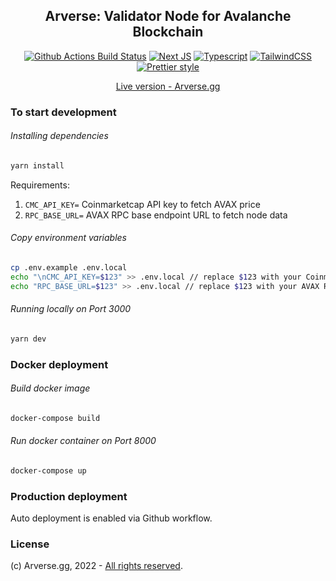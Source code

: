 <h2 align="center">Arverse: Validator Node for Avalanche Blockchain</h2>

<p align="center">
<a href="https://github.com/smol-ninja/arverse.gg/actions/workflows/deploy.yml"><img alt="Github Actions Build Status" src="https://github.com/smol-ninja/arverse.gg/actions/workflows/deploy.yml/badge.svg"></a>
<a href="https://nextjs.org/"><img alt="Next JS" src="https://img.shields.io/badge/next-v12.2.3-blue?style=flat-square"></a>
<a href="https://www.typescriptlang.org/"><img alt="Typescript" src="https://img.shields.io/badge/typescript-v4.7.2-blue?style=flat-square"></a>
<a href="https://tailwindcss.com/"><img alt="TailwindCSS" src="https://img.shields.io/badge/tailwindcss-v3.1.2-blue?style=flat-square"></a>
<a href="https://github.com/prettier/prettier"><img alt="Prettier style" src="https://img.shields.io/badge/code_style-prettier-ff69b4.svg?style=flat-square"></a>
</p>

<p align="center">
<a href="https://arverse.gg">Live version - Arverse.gg</a>
<p>

### To start development

###### Installing dependencies

```bash
yarn install
```

Requirements:

1. `CMC_API_KEY=` Coinmarketcap API key to fetch AVAX price
2. `RPC_BASE_URL=` AVAX RPC base endpoint URL to fetch node data

###### Copy environment variables

```bash
cp .env.example .env.local
echo "\nCMC_API_KEY=$123" >> .env.local // replace $123 with your Coinmarketcap API key
echo "RPC_BASE_URL=$123" >> .env.local // replace $123 with your AVAX RPC endpoint
```

###### Running locally on Port 3000

```bash
yarn dev
```

### Docker deployment

###### Build docker image

```bash
docker-compose build
```

###### Run docker container on Port 8000

```bash
docker-compose up
```

### Production deployment

Auto deployment is enabled via Github workflow.

### License

(c) Arverse.gg, 2022 - [All rights reserved](LICENSE).
